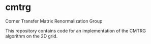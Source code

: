 # cmtrg
Corner Transfer Matrix Renormalization Group

This repository contains code for an implementation of the CMTRG algorithm on the 2D grid.
